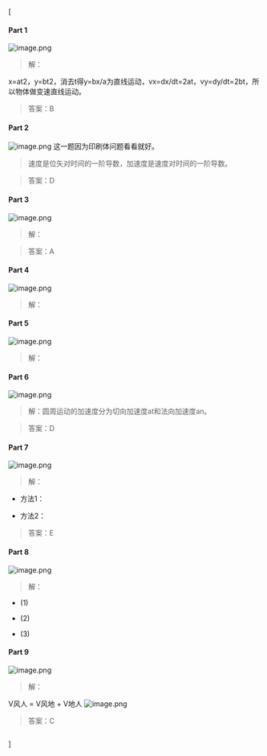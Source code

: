 [<article class="markdown-body">

<h4 id="part-1">Part 1</h4>
<p><img alt="image.png" src="https://pic.rmb.bdstatic.com/023555f7dc4702fe5a912cb5ed6c6c4f.png"/></p>
<blockquote>
<p>解：</p>
</blockquote>
<p>x=at2，y=bt2，消去t得y=bx/a为直线运动，vx=dx/dt=2at，vy=dy/dt=2bt，所以物体做变速直线运动。</p>
<blockquote>
<p>答案：B</p>
</blockquote>
<h4 id="part-2">Part 2</h4>
<p><img alt="image.png" src="https://pic.rmb.bdstatic.com/b7bb2af6742065bdd275a180705f01f5.png"/>
这一题因为印刷体问题看看就好。</p>
<blockquote>
<p>速度是位矢对时间的一阶导数，加速度是速度对时间的一阶导数。</p>
</blockquote>
<blockquote>
<p>答案：D</p>
</blockquote>
<h4 id="part-3">Part 3</h4>
<p><img alt="image.png" src="https://pic.rmb.bdstatic.com/94cd40dcd210543e8e29269d50322de8.png"/></p>
<blockquote>
<p>解：</p>
</blockquote>
<p><script type="math/tex">% <![CDATA[
\begin{aligned}
&\begin{array}{l}
a=\frac{d v}{d t}=4 t \\
d v=4 t d t
\end{array}\\
&\int_{0}^{V} d v=\int_{0}^{t} 4 t d t\\
&v=2 t^{2}\\
&V=\frac{d x}{d t}=2 t^{2}\\
&\int_{x_{0}}^{x} d x=\int_{0}^{t} 2 t^{2} d t\\
&x=\frac{2}{3} t^{3}+x_{0} = 2.887 \mathrm{m}
\end{aligned} %]]></script></p>
<blockquote>
<p>答案：A</p>
</blockquote>
<h4 id="part-4">Part 4</h4>
<p><img alt="image.png" src="https://pic.rmb.bdstatic.com/3dcbd4e9c50f60ee6c51bb34f02495f9.png"/></p>
<blockquote>
<p>解：</p>
</blockquote>
<script type="math/tex; mode=display">% <![CDATA[
\begin{aligned}
&\frac{d v}{d t}=-k v^{2}\\
&\frac{d v}{v}=-k v d t
&v=\frac{d x}{d t}\\
&\frac{d v}{v}=-k d x\\
&\int_{v_{0}}^{v} \frac{1}{v} d v=\int_{0}^{x}-k d x\\
&\ln v-\ln v_{0}=-k x\\
&v=v_{0} e^{-k x}
\end{aligned} %]]></script>
<h4 id="part-5">Part 5</h4>
<p><img alt="image.png" src="https://pic.rmb.bdstatic.com/398f04513462875ed9fd2424b9069592.png"/></p>
<blockquote>
<p>解：</p>
</blockquote>
<script type="math/tex; mode=display">% <![CDATA[
\begin{aligned}
&v=\frac{d x}{d t} \quad a=\frac{d v}{d t}\\
&\therefore a=v \frac{d v}{d x}=2+6 x^{2}\\
&v d v=\left(2+6 x^{2}\right) d x\\
&\int_{0}^{v} v d v=\int_{0}^{x}\left(2+6 x^{2}\right) d x\\
&\frac{1}{2} v^{2}=2 x+2 x^{3}\\
&v=2 \sqrt{x+x^{3}}
\end{aligned} %]]></script>
<h4 id="part-6">Part 6</h4>
<p><img alt="image.png" src="https://pic.rmb.bdstatic.com/6a60f25e90bf18dfb02d23273121f17d.png"/></p>
<blockquote>
<p>解：圆周运动的加速度分为切向加速度at和法向加速度an。</p>
</blockquote>
<p><script type="math/tex">% <![CDATA[
\begin{aligned}
&a_{t}=\frac{d v}{d t}\\
&a_{n}=\frac{v^{2}}{R}\\
&a^{2}=d^{2} t+a_{n}^{2}\\
&\therefore a=\sqrt{\left(\frac{d v}{d t}\right)^{2}+\left(\frac{v^{2}}{R}\right)^{2}}
\end{aligned} %]]></script></p>
<blockquote>
<p>答案：D</p>
</blockquote>
<h4 id="part-7">Part 7</h4>
<p><img alt="image.png" src="https://pic.rmb.bdstatic.com/cac68b8e61a29818e5c0f33a61ac29f3.png"/></p>
<blockquote>
<p>解：</p>
</blockquote>
<ul>
<li>方法1：</li>
</ul>
<p><script type="math/tex">% <![CDATA[
\begin{aligned}
&v_{0}=1 \mathrm{m}\cdot s^{-1}\\
&\because v=1+t\\
&\therefore a=\operatorname{l m} \cdot s^{-2}\\
&s=2 \pi R\\
&v^{2}-v_{0}^{2}=2 a s\\
&v^{2}=8.2848 \mathrm{m} \cdot s^{-1}\\
&a_{n}=\frac{V^{2}}{R}=14.284 \mathrm{m} \cdot s^{-2}
\end{aligned} %]]></script></p>
<ul>
<li>方法2：</li>
</ul>
<p><script type="math/tex">% <![CDATA[
\begin{aligned}
&v_{0}=1 \mathrm{m} \cdot s^{-1}\\
&a=\frac{d v}{d t}=1 \mathrm{m} \cdot s^{-2}\\
&v=\frac{d s}{d t}=1+t\\
&\therefore d s=(1+t) d t\\
&\int_{0}^{2 \pi R} d s=\int_{0}^{t} (1+t) d t\\
&t=\sqrt{4 \pi R+1}-1\\
&v=v_{0}+a t\\
&=\sqrt{4 \pi R+1}\\
&a_{n}=\frac{v^{2}}{R}=14.284 \mathrm{m} \cdot s^{-2}
\end{aligned} %]]></script></p>
<blockquote>
<p>答案：E</p>
</blockquote>
<h4 id="part-8">Part 8</h4>
<p><img alt="image.png" src="https://pic.rmb.bdstatic.com/b14e4eb613b8940511d9ed1c0d87de41.png"/></p>
<blockquote>
<p>解：</p>
</blockquote>
<ul>
<li>(1)</li>
</ul>
<p><script type="math/tex">% <![CDATA[
\begin{aligned}
&v=\frac{d s}{d t}=v_{0}-b t\\
&a_{t}=\frac{d v}{d t}=-b\\
&a_{n}=\frac{v^{2}}{R}=\frac{\left(v_{0}-b t\right)^{2}}{R}\\
&\therefore a=\sqrt{a_{t}^{2}+a_{n}^{2}}=\sqrt{b^{2}+\frac{\left(v_{0}-b t\right)^{2}}{R^{2}}}\\
&\begin{array}{l}
\text { 方向与}\text {切线之间的}\text{夹角： } \\
\theta=\arctan \frac{a_{n}}{a_{t}}=\arctan \left[-\frac{\left(V_{0}-b t\right)^{2}}{R b}\right]
\end{array}
\end{aligned} %]]></script></p>
<ul>
<li>(2)</li>
</ul>
<p><script type="math/tex">\begin{array}{c}
a=b \\
\therefore\quad v_{0}-b t=0 \\
t=\frac{v_{0}}{b}
\end{array}</script></p>
<ul>
<li>(3)</li>
</ul>
<script type="math/tex; mode=display">% <![CDATA[
\begin{aligned}
t &=\frac{v_{0}}{b} \\
s &=\frac{v_{0}^{2}}{b}-\frac{1}{2} b \frac{v_{0}^{2}}{b^{2}} \\
&=\frac{v_{0}^{2}}{2 b} \\
\therefore n &=\frac{s}{2 \pi R}=\frac{v_{0}^{2}}{4 \pi R b}
\end{aligned} %]]></script>
<h4 id="part-9">Part 9</h4>
<p><img alt="image.png" src="https://pic.rmb.bdstatic.com/581b7b0ced125d22e68285e22fcd379d.png"/></p>
<blockquote>
<p>解：</p>
</blockquote>
<p>V风人 = V风地 + V地人
<img alt="image.png" src="https://pic.rmb.bdstatic.com/8cfaad1f83965a820b88f9069eea117d.png"/></p>
<blockquote>
<p>答案：C</p>
</blockquote>
<p><img alt="" src="https://lz.sinaimg.cn/orj1080/ebeef3aaly3gcecelmixbj20zk0k1n2j.jpg"/></p>
</article>]